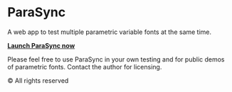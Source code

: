 # ParaSync

A web app to test multiple parametric variable fonts at the same time.

[**Launch ParaSync now**](https://lorp.github.io/parasync/parasync.html)

Please feel free to use ParaSync in your own testing and for public demos of parametric fonts. Contact the author for licensing.

© All rights reserved
